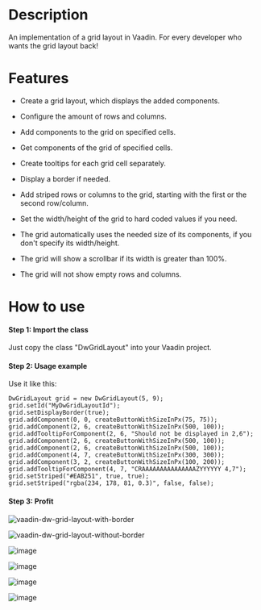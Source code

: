 # Description
An implementation of a grid layout in Vaadin. For every developer who wants the grid layout back!

# Features 

- Create a grid layout, which displays the added components.
- Configure the amount of rows and columns.
- Add components to the grid on specified cells.
- Get components of the grid of specified cells.
- Create tooltips for each grid cell separately.
- Display a border if needed.
- Add striped rows or columns to the grid, starting with the first or the second row/column.
- Set the width/height of the grid to hard coded values if you need.

- The grid automatically uses the needed size of its components, if you don't specify its width/height.
- The grid will show a scrollbar if its width is greater than 100%.
- The grid will not show empty rows and columns.

# How to use 

#### Step 1: Import the class
Just copy the class "DwGridLayout" into your Vaadin project.

#### Step 2: Usage example
Use it like this:

    DwGridLayout grid = new DwGridLayout(5, 9);
    grid.setId("MyDwGridLayoutId");
    grid.setDisplayBorder(true);
    grid.addComponent(0, 0, createButtonWithSizeInPx(75, 75));
    grid.addComponent(2, 6, createButtonWithSizeInPx(500, 100));
    grid.addTooltipForComponent(2, 6, "Should not be displayed in 2,6");
    grid.addComponent(2, 6, createButtonWithSizeInPx(500, 100));
    grid.addComponent(2, 6, createButtonWithSizeInPx(500, 100));
    grid.addComponent(4, 7, createButtonWithSizeInPx(300, 300));
    grid.addComponent(3, 2, createButtonWithSizeInPx(100, 200));
    grid.addTooltipForComponent(4, 7, "CRAAAAAAAAAAAAAAAZYYYYYY 4,7");
    grid.setStriped("#EAB251", true, true);
    grid.setStriped("rgba(234, 178, 81, 0.3)", false, false);

#### Step 3: Profit
![vaadin-dw-grid-layout-with-border](https://github.com/davidweber411/VaadinDwGridLayout/assets/108978258/bef7adb7-82c4-4530-8316-113f557a9d46)

![vaadin-dw-grid-layout-without-border](https://github.com/davidweber411/VaadinDwGridLayout/assets/108978258/015d2d6d-8d50-4796-9ac7-c393517f7e12)

![image](https://github.com/davidweber411/VaadinDwGridLayout/assets/108978258/98751252-4581-48c1-8fab-c60a11da3791)

![image](https://github.com/davidweber411/VaadinDwGridLayout/assets/108978258/3d84bb57-fe64-4ae1-b56d-82dac34f76cd)

![image](https://github.com/davidweber411/VaadinDwGridLayout/assets/108978258/cf91dcc6-a8de-48e4-bcbb-e3429670ebad)

![image](https://github.com/davidweber411/VaadinDwGridLayout/assets/108978258/0ced52db-787a-4457-8e06-81af2fa56e0c)

